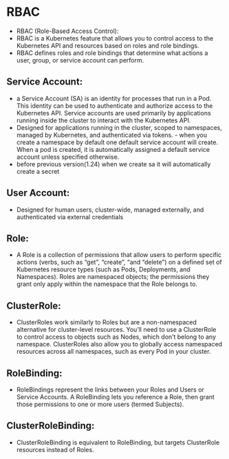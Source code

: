 # RBAC
- RBAC (Role-Based Access Control):
- RBAC is a Kubernetes feature that allows you to control access to the Kubernetes API and resources based on roles and role bindings. 
- RBAC defines roles and role bindings that determine what actions a user, group, or service account can perform.


## Service Account:
- a Service Account (SA) is an identity for processes that run in a Pod. This identity can be used to authenticate and authorize access to the Kubernetes API. Service accounts are used primarily by applications running inside the cluster to interact with the Kubernetes API.
- Designed for applications running in the cluster, scoped to namespaces, managed by Kubernetes, and authenticated via tokens. - when you create a namespace by default one default service account will create. When a pod is created, it is automatically assigned a default service account unless specified otherwise.
- before previous version(1.24) when we create sa it will automatically create a secret
## User Account:
- Designed for human users, cluster-wide, managed externally, and authenticated via external credentials

## Role: 
- A Role is a collection of permissions that allow users to perform specific actions (verbs, such as “get”, “create”, “and “delete”) on a defined set of Kubernetes resource types (such as Pods, Deployments, and Namespaces). Roles are namespaced objects; the permissions they grant only apply within the namespace that the Role belongs to.
## ClusterRole: 
- ClusterRoles work similarly to Roles but are a non-namespaced alternative for cluster-level resources. You’ll need to use a ClusterRole to control access to objects such as Nodes, which don’t belong to any namespace. ClusterRoles also allow you to globally access namespaced resources across all namespaces, such as every Pod in your cluster.
## RoleBinding: 
- RoleBindings represent the links between your Roles and Users or Service Accounts. A RoleBinding lets you reference a Role, then grant those permissions to one or more users (termed Subjects).
## ClusterRoleBinding: 
- ClusterRoleBinding is equivalent to RoleBinding, but targets ClusterRole resources instead of Roles.

